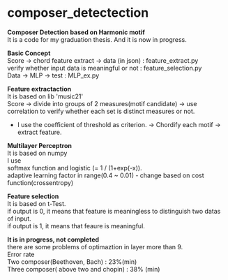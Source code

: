 # composer_detectection

<b> Composer Detection based on Harmonic motif </b> <br>
It is a code for my graduation thesis. And it is now in progress.

<b> Basic Concept </b><br>
Score -> chord feature extract -> data (in json) : feature_extract.py<br>
verify whether input data is meaningful or not : feature_selection.py<br>
Data -> MLP -> test : MLP_ex.py<br>


<b> Feature extractaction </b><br>
It is based on lib 'music21'<br>
Score -> divide into groups of 2 measures(motif candidate) -> use correlation to verify whether each set is distinct measures or not. 
* I use the coefficient of threshold as criterion.
-> Chordify each motif -> extract feature.

<b> Multilayer Perceptron </b><br>
It is based on numpy <br>
I use <br>
softmax function and logistic (= 1 / (1+exp(-x)).<br>
adaptive learning factor in range(0.4 ~ 0.01) - change based on cost function(crossentropy)<br>

<b> Feature selection </b> <br>
It is based on t-Test.<br>
if output is 0, it means that feature is meaningless to distinguish two datas of input.<br>
if output is 1, it means that feaure is meaningful.



<b> It is in progress, not completed </b> <br>
there are some problems of optimaztion in layer more than 9.<br>
Error rate<br>
Two composer(Beethoven, Bach) : 23%(min) <br>
Three composer( above two and chopin) : 38% (min)
